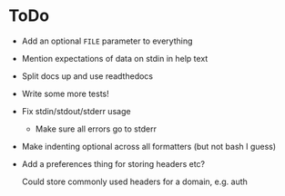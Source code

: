 # ToDo

* Add an optional `FILE` parameter to everything

* Mention expectations of data on stdin in help text

* Split docs up and use readthedocs

* Write some more tests!

* Fix stdin/stdout/stderr usage

    * Make sure all errors go to stderr

* Make indenting optional across all formatters (but not bash I guess)

* Add a preferences thing for storing headers etc?

    Could store commonly used headers for a domain, e.g. auth
